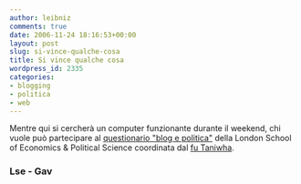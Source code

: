 ```yaml
---
author: leibniz
comments: true
date: 2006-11-24 18:16:53+00:00
layout: post
slug: si-vince-qualche-cosa
title: Si vince qualche cosa
wordpress_id: 2335
categories:
- blogging
- politica
- web
---
```


Mentre qui si cercherà un computer funzionante durante il weekend, chi vuole può partecipare al [questionario "blog e politica"](https://www.survey.bris.ac.uk/lsewebsite/politicablogger/) della London School of Economics & Political Science coordinata dal [fu Taniwha](http://www.giuseppeveltri.it/italian/Blog/blog.html). 

### Lse - Gav
